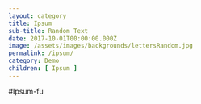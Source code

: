 ```yaml
---
layout: category
title: Ipsum
sub-title: Random Text
date: 2017-10-01T00:00:00.000Z
image: /assets/images/backgrounds/lettersRandom.jpg
permalink: /ipsum/
category: Demo
children: [ Ipsum ]
---
```

#Ipsum-fu
